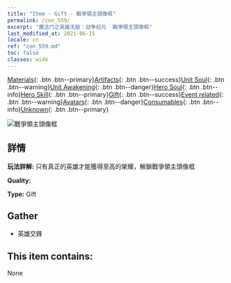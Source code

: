```yaml
---
title: "Item - Gift - 戰爭領主頭像框"
permalink: /con_559/
excerpt: "魔法门之英雄无敌：战争纪元  戰爭領主頭像框"
last_modified_at: 2021-06-15
locale: cn
ref: "con_559.md"
toc: false
classes: wide
---
```

 [Materials](/ItemsCN/){: .btn .btn--primary}[Artifacts](/ItemsCN/Artifacts/){: .btn .btn--success}[Unit Soul](/ItemsCN/UnitSoul/){: .btn .btn--warning}[Unit Awakening](/ItemsCN/UnitAwakening/){: .btn .btn--danger}[Hero Soul](/ItemsCN/HeroSoul/){: .btn .btn--info}[Hero Skill](/ItemsCN/HeroSkill/){: .btn .btn--primary}[Gift](/ItemsCN/Gift/){: .btn .btn--success}[Event related](/ItemsCN/Events/){: .btn .btn--warning}[Avatars](/ItemsCN/Avatars/){: .btn .btn--danger}[Consumables](/ItemsCN/Consumables/){: .btn .btn--info}[Unknown](/ItemsCN/Unknown/){: .btn .btn--primary}

 ![戰爭領主頭像框](/images/a/avatarFrame_9.png)

## 詳情
 **玩法詳解:** 只有真正的英雄才能獲得至高的榮耀，解鎖戰爭領主頭像框

 **Quality:** 

 **Type:** Gift

## Gather

*    英雄交鋒 

## This item contains:

  None

